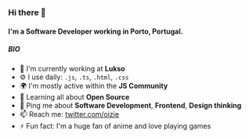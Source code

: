 ### Hi there 👋

#### I'm a Software Developer working in Porto, Portugal.

##### BIO

- 🏢 I'm currently working at **Lukso**
- ⚙️ I use daily: `.js`, `.ts`, `.html`, `.css`
- 🌍 I'm mostly active within the **JS Community**
- 🌱 Learning all about **Open Source**
- 💬 Ping me about **Software Development**, **Frontend**, **Design thinking**
- 📫 Reach me: [twitter.com/oizie](https://twitter.com/oizie)
- ⚡️ Fun fact: I'm a huge fan of anime and love playing games
